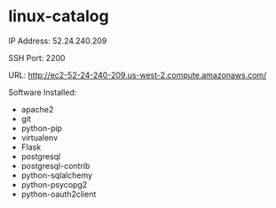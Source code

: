 # linux-catalog

IP Address: 52.24.240.209

SSH Port: 2200

URL: http://ec2-52-24-240-209.us-west-2.compute.amazonaws.com/

Software Installed:
- apache2
- git
- python-pip
- virtualenv
- Flask
- postgresql
- postgresql-contrib
- python-sqlalchemy
- python-psycopg2
- python-oauth2client


